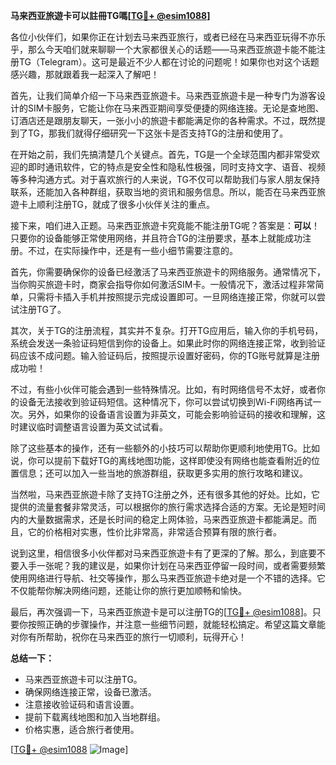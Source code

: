 **马来西亚旅遊卡可以註冊TG嗎[[TG💪+ @esim1088](https://t.me/s/esim1088)]**

各位小伙伴们，如果你正在计划去马来西亚旅行，或者已经在马来西亚玩得不亦乐乎，那么今天咱们就来聊聊一个大家都很关心的话题——马来西亚旅遊卡能不能注册TG（Telegram）。这可是最近不少人都在讨论的问题呢！如果你也对这个话题感兴趣，那就跟着我一起深入了解吧！

首先，让我们简单介绍一下马来西亚旅遊卡。马来西亚旅遊卡是一种专门为游客设计的SIM卡服务，它能让你在马来西亚期间享受便捷的网络连接。无论是查地图、订酒店还是跟朋友聊天，一张小小的旅遊卡都能满足你的各种需求。不过，既然提到了TG，那我们就得仔细研究一下这张卡是否支持TG的注册和使用了。

在开始之前，我们先搞清楚几个关键点。首先，TG是一个全球范围内都非常受欢迎的即时通讯软件，它的特点是安全性和隐私性极强，同时支持文字、语音、视频等多种沟通方式。对于喜欢旅行的人来说，TG不仅可以帮助我们与家人朋友保持联系，还能加入各种群组，获取当地的资讯和服务信息。所以，能否在马来西亚旅遊卡上顺利注册TG，就成了很多小伙伴关注的重点。

接下来，咱们进入正题。马来西亚旅遊卡究竟能不能注册TG呢？答案是：**可以**！只要你的设备能够正常使用网络，并且符合TG的注册要求，基本上就能成功注册。不过，在实际操作中，还是有一些小细节需要注意的。

首先，你需要确保你的设备已经激活了马来西亚旅遊卡的网络服务。通常情况下，当你购买旅遊卡时，商家会指导你如何激活SIM卡。一般情况下，激活过程非常简单，只需将卡插入手机并按照提示完成设置即可。一旦网络连接正常，你就可以尝试注册TG了。

其次，关于TG的注册流程，其实并不复杂。打开TG应用后，输入你的手机号码，系统会发送一条验证码短信到你的设备上。如果此时你的网络连接正常，收到验证码应该不成问题。输入验证码后，按照提示设置好密码，你的TG账号就算是注册成功啦！

不过，有些小伙伴可能会遇到一些特殊情况。比如，有时网络信号不太好，或者你的设备无法接收到验证码短信。这种情况下，你可以尝试切换到Wi-Fi网络再试一次。另外，如果你的设备语言设置为非英文，可能会影响验证码的接收和理解，这时建议临时调整语言设置为英文试试看。

除了这些基本的操作，还有一些额外的小技巧可以帮助你更顺利地使用TG。比如说，你可以提前下载好TG的离线地图功能，这样即使没有网络也能查看附近的位置信息；还可以加入一些当地的旅游群组，获取更多实用的旅行攻略和建议。

当然啦，马来西亚旅遊卡除了支持TG注册之外，还有很多其他的好处。比如，它提供的流量套餐非常灵活，可以根据你的旅行需求选择合适的方案。无论是短时间内的大量数据需求，还是长时间的稳定上网体验，马来西亚旅遊卡都能满足。而且，它的价格相对实惠，性价比非常高，非常适合预算有限的旅行者。

说到这里，相信很多小伙伴都对马来西亚旅遊卡有了更深的了解。那么，到底要不要入手一张呢？我的建议是，如果你计划在马来西亚停留一段时间，或者需要频繁使用网络进行导航、社交等操作，那么马来西亚旅遊卡绝对是一个不错的选择。它不仅能帮你解决网络问题，还能让你的旅行更加顺畅和愉快。

最后，再次强调一下，马来西亚旅遊卡是可以注册TG的[[TG💪+ @esim1088](https://t.me/s/esim1088)]。只要你按照正确的步骤操作，并注意一些细节问题，就能轻松搞定。希望这篇文章能对你有所帮助，祝你在马来西亚的旅行一切顺利，玩得开心！

**总结一下：**
- 马来西亚旅遊卡可以注册TG。
- 确保网络连接正常，设备已激活。
- 注意接收验证码和语言设置。
- 提前下载离线地图和加入当地群组。
- 价格实惠，适合旅行者使用。

[[TG💪+ @esim1088](https://t.me/s/esim1088) ![Image](https://i.postimg.cc/4NQfJmqS/Snipaste-2025-05-13-00-14-12.png)]